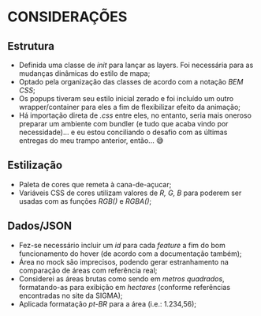 # CONSIDERAÇÕES

## Estrutura
- Definida uma classe de _init_ para lançar as layers. Foi necessária para as mudanças dinâmicas do estilo de mapa;
- Optado pela organização das classes de acordo com a notação _BEM CSS_;
- Os popups tiveram seu estilo inicial zerado e foi incluído um outro wrapper/container para eles a fim de flexibilizar efeito da animação;
- Há importação direta de _.css_ entre eles, no entanto, seria mais oneroso preparar um ambiente com bundler (e tudo que acaba vindo por necessidade)... e eu estou conciliando o desafio com as últimas entregas do meu trampo anterior, então... 😅

## Estilização
-  Paleta de cores que remeta à cana-de-açucar;
-  Variáveis CSS de cores utilizam valores de _R, G, B_ para poderem ser usadas com as funções _RGB()_ e _RGBA()_;

## Dados/JSON
-  Fez-se necessário incluir um _id_ para cada _feature_ a fim do bom funcionamento do hover (de acordo com a documentação também);
-  Área no mock são imprecisos, podendo gerar estranhamento na comparação de áreas com referência real;
-  Considerei as áreas brutas como sendo em _metros quadrados_, formatando-as para exibição em _hectares_ (conforme referências encontradas no site da SIGMA);
-  Aplicada formatação _pt-BR_ para a área (i.e.: 1.234,56);
